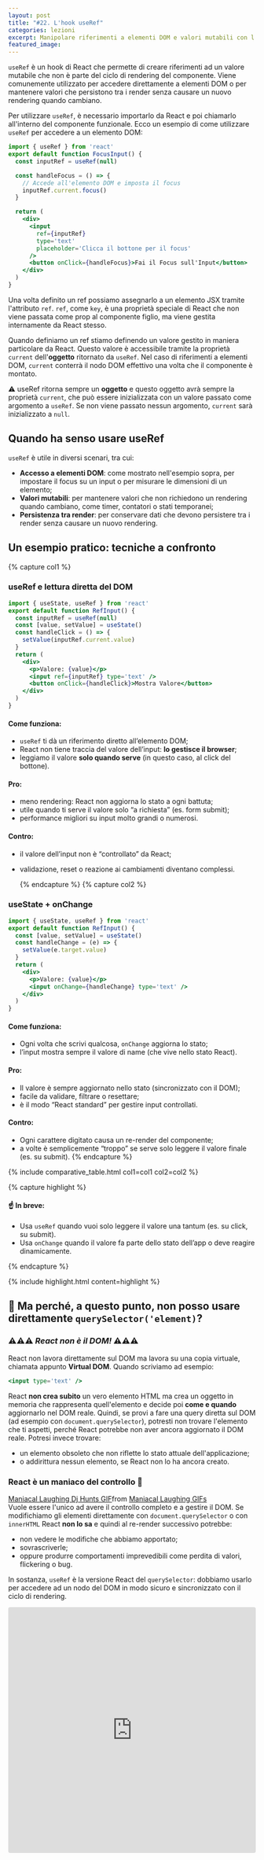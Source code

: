 ```yaml
---
layout: post
title: "#22. L'hook useRef"
categories: lezioni
excerpt: Manipolare riferimenti a elementi DOM e valori mutabili con l'hook useRef.
featured_image:
---
```


`useRef` è un hook di React che permette di creare riferimenti ad un valore mutabile che non è parte del ciclo di rendering del componente. Viene comunemente utilizzato per accedere direttamente a elementi DOM o per mantenere valori che persistono tra i render senza causare un nuovo rendering quando cambiano.

Per utilizzare `useRef`, è necessario importarlo da React e poi chiamarlo all'interno del componente funzionale. Ecco un esempio di come utilizzare `useRef` per accedere a un elemento DOM:

```jsx
import { useRef } from 'react'
export default function FocusInput() {
  const inputRef = useRef(null)

  const handleFocus = () => {
    // Accede all'elemento DOM e imposta il focus
    inputRef.current.focus()
  }

  return (
    <div>
      <input
        ref={inputRef}
        type='text'
        placeholder='Clicca il bottone per il focus'
      />
      <button onClick={handleFocus}>Fai il Focus sull'Input</button>
    </div>
  )
}
```

Una volta definito un ref possiamo assegnarlo a un elemento JSX tramite l'attributo `ref`. `ref`, come `key`, è una proprietà speciale di React che non viene passata come prop al componente figlio, ma viene gestita internamente da React stesso.

Quando definiamo un ref stiamo definendo un valore gestito in maniera particolare da React. Questo valore è accessibile tramite la proprietà `current` dell'**oggetto** ritornato da `useRef`. Nel caso di riferimenti a elementi DOM, `current` conterrà il nodo DOM effettivo una volta che il componente è montato.

⚠️ useRef ritorna sempre un **oggetto** e questo oggetto avrà sempre la proprietà `current`, che può essere inizializzata con un valore passato come argomento a `useRef`. Se non viene passato nessun argomento, `current` sarà inizializzato a `null`.

## Quando ha senso usare useRef

`useRef` è utile in diversi scenari, tra cui:

- **Accesso a elementi DOM**: come mostrato nell'esempio sopra, per impostare il focus su un input o per misurare le dimensioni di un elemento;
- **Valori mutabili**: per mantenere valori che non richiedono un rendering quando cambiano, come timer, contatori o stati temporanei;
- **Persistenza tra render**: per conservare dati che devono persistere tra i render senza causare un nuovo rendering.

## Un esempio pratico: tecniche a confronto

{% capture col1 %}

### useRef e lettura diretta del DOM

```jsx
import { useState, useRef } from 'react'
export default function RefInput() {
  const inputRef = useRef(null)
  const [value, setValue] = useState()
  const handleClick = () => {
    setValue(inputRef.current.value)
  }
  return (
    <div>
      <p>Valore: {value}</p>
      <input ref={inputRef} type='text' />
      <button onClick={handleClick}>Mostra Valore</button>
    </div>
  )
}
```

#### Come funziona:

- `useRef` ti dà un riferimento diretto all’elemento DOM;
- React non tiene traccia del valore dell’input: **lo gestisce il browser**;
- leggiamo il valore **solo quando serve** (in questo caso, al click del bottone).

#### Pro:

- meno rendering: React non aggiorna lo stato a ogni battuta;
- utile quando ti serve il valore solo “a richiesta” (es. form submit);
- performance migliori su input molto grandi o numerosi.

#### Contro:

- il valore dell’input non è “controllato” da React;
- validazione, reset o reazione ai cambiamenti diventano complessi.

  {% endcapture %}
  {% capture col2 %}

### useState + onChange

```jsx
import { useState, useRef } from 'react'
export default function RefInput() {
  const [value, setValue] = useState()
  const handleChange = (e) => {
    setValue(e.target.value)
  }
  return (
    <div>
      <p>Valore: {value}</p>
      <input onChange={handleChange} type='text' />
    </div>
  )
}
```

#### Come funziona:

- Ogni volta che scrivi qualcosa, `onChange` aggiorna lo stato;
- l’input mostra sempre il valore di name (che vive nello stato React).

#### Pro:

- Il valore è sempre aggiornato nello stato (sincronizzato con il DOM);
- facile da validare, filtrare o resettare;
- è il modo “React standard” per gestire input controllati.

#### Contro:

- Ogni carattere digitato causa un re-render del componente;
- a volte è semplicemente “troppo” se serve solo leggere il valore finale (es. su submit).
  {% endcapture %}

{% include comparative_table.html col1=col1 col2=col2  %}

{% capture highlight %}

#### ☝️ In breve:

- Usa `useRef` quando vuoi solo leggere il valore una tantum (es. su click, su submit).
- Usa `onChange` quando il valore fa parte dello stato dell’app o deve reagire dinamicamente.

{% endcapture %}

{% include highlight.html content=highlight  %}

## 🤔 Ma perché, a questo punto, non posso usare direttamente `querySelector('element)`?

### ⚠️⚠️⚠️ **_React non è il DOM!_** ⚠️⚠️⚠️

React non lavora direttamente sul DOM ma lavora su una copia virtuale, chiamata appunto **Virtual DOM**. Quando scriviamo ad esempio:

```jsx
<input type='text' />
```

React **non crea subito** un vero elemento HTML ma crea un oggetto in memoria che rappresenta quell'elemento e decide poi **come e quando** aggiornarlo nel DOM reale.
Quindi, se provi a fare una query diretta sul DOM (ad esempio con `document.querySelector`), potresti non trovare l'elemento che ti aspetti, perché React potrebbe non aver ancora aggiornato il DOM reale. Potresi invece trovare:

- un elemento obsoleto che non riflette lo stato attuale dell'applicazione;
- o addirittura nessun elemento, se React non lo ha ancora creato.

### React è un maniaco del controllo 👀

<div class="gif-container">
  <div class="tenor-gif-embed" data-postid="4045253626073585579" data-share-method="host" data-aspect-ratio="1" data-width="50%"><a href="https://tenor.com/view/maniacal-laughing-dj-hunts-crazy-laugh-unhinged-laughter-gone-crazy-gif-4045253626073585579">Maniacal Laughing Dj Hunts GIF</a>from <a href="https://tenor.com/search/maniacal+laughing-gifs">Maniacal Laughing GIFs</a></div> <script type="text/javascript" async src="https://tenor.com/embed.js"></script>
  
<div> Vuole essere l'unico ad avere il controllo completo e a gestire il DOM. Se modifichiamo gli elementi direttamente con <code>document.querySelector</code> o con <code>innerHTML</code> React <strong>non lo sa</strong> e quindi al re-render successivo potrebbe:
<ul>
<li>non vedere le modifiche che abbiamo apportato;</li>
<li>sovrascriverle;</li>
<li>oppure produrre comportamenti imprevedibili come perdita di valori, flickering o bug.</li>
</ul>
</div>
</div>

In sostanza, `useRef` è la versione React del `querySelector`: dobbiamo usarlo per accedere ad un nodo del DOM in modo sicuro e sincronizzato con il ciclo di rendering.

<iframe src="https://codesandbox.io/embed/gd4hf5?view=editor+%2B+preview&module=%2Fsrc%2FApp.js"
     style="width:100%; height: 500px; border:0; border-radius: 4px; overflow:hidden;"
     title="useRef Example"
     allow="accelerometer; ambient-light-sensor; camera; encrypted-media; geolocation; gyroscope; hid; microphone; midi; payment; usb; vr; xr-spatial-tracking"
     sandbox="allow-forms allow-modals allow-popups allow-presentation allow-same-origin allow-scripts"
   ></iframe>

